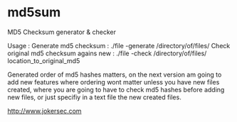 # md5sum
MD5 Checksum generator &amp; checker


Usage : 
Generate md5 checksum : ./file -generate /directory/of/files/
Check original md5 checksum agains new : ./file -check /directory/of/files/ location_to_original_md5

Generated order of md5 hashes matters, on the next version am going to add new features where ordering wont matter unless you have new files created, where you are going to have to check md5 hashes before adding new files, or just specifiy in a text file the new created files.

http://www.jokersec.com
